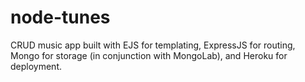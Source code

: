 # node-tunes
CRUD music app built with EJS for templating, ExpressJS for routing, Mongo for storage (in conjunction with MongoLab), and Heroku for deployment.
